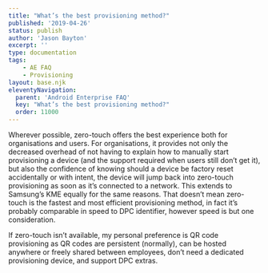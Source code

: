 ```yaml
---
title: "What’s the best provisioning method?"
published: '2019-04-26'
status: publish
author: 'Jason Bayton'
excerpt: ''
type: documentation
tags: 
    - AE FAQ
    - Provisioning
layout: base.njk
eleventyNavigation:
  parent: 'Android Enterprise FAQ'
  key: "What’s the best provisioning method?"
  order: 11000
--- 
```

Wherever possible, zero-touch offers the best experience both for organisations and users. For organisations, it provides not only the decreased overhead of not having to explain how to manually start provisioning a device (and the support required when users still don’t get it), but also the confidence of knowing should a device be factory reset accidentally or with intent, the device will jump back into zero-touch provisioning as soon as it’s connected to a network. This extends to Samsung’s KME equally for the same reasons. That doesn’t mean zero-touch is the fastest and most efficient provisioning method, in fact it’s probably comparable in speed to DPC identifier, however speed is but one consideration.

If zero-touch isn’t available, my personal preference is QR code provisioning as QR codes are persistent (normally), can be hosted anywhere or freely shared between employees, don’t need a dedicated provisioning device, and support DPC extras.

